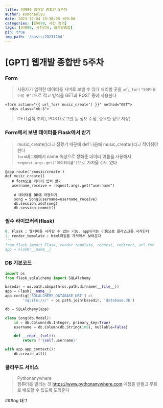 ```yaml
---
title: 항해99 웹개발 종합반 5주차
author: eunchaelyu
date: 2023-12-04 19:30:00 +09:00
categories: [항해99, 사전 강의]
tags: [항해99, 사전강의, 웹개발종합]
pin: true
img_path: '/posts/20231204'
---
```


# [GPT] 웹개발 종합반 5주차

### Form
> 사용자가 입력한 데이터를 서버로 보낼 수 있다
> 처리할 곳을 ``url_for('데이터를 보낼 곳')``으로 적고 방식을 GET과 POST 중에 사용한다
```
<form action="{{ url_for('music_create') }}" method="GET">
  <div class="mb-3">
```
> GET(검색,조회), POST(로그인 등 정보 수정, 중요한 정보 저장)


### Form에서 보낸 데이터를 Flask에서 받기
> music_create()라고 정했기 때문에 def 다음에 music_create()라고 적어줘야 한다\
> ``form``태그에에서 name 속성으로 정해준 데이터 이름을 사용해서 ``request.args.get("데이터이름")``으로 가져올 수도 있다 
```
@app.route('/music/create')
def music_create()
   # form으로 데이터 입력 받기
   username_receive = request.args.get("username")

    # 데이터를 DB에 저장하기
    song = Song(username=username_receive)
    db.session.add(song)
    db.session.commit()
```
### 필수 라이브러리(flask)
```python
0. Flask : 웹서버를 시작할 수 있는 기능. app이라는 이름으로 플라스크를 시작한다
1. render_template : html파일을 가져와서 보여준다
'''
from flask import Flask, render_template, request, redirect, url_for
app = Flask(__name__)
```

### DB 기본코드
```python
import os
from flask_sqlalchemy import SQLAlchemy

basedir = os.path.abspath(os.path.dirname(__file__))
app = Flask(__name__)
app.config['SQLALCHEMY_DATABASE_URI'] =\
        'sqlite:///' + os.path.join(basedir, 'database.db')

db = SQLAlchemy(app)

class Song(db.Model):
    id = db.Column(db.Integer, primary_key=True)
    username = db.Column(db.String(100), nullable=False)

    def __repr__(self):
        return f'{self.username}'

with app.app_context():
    db.create_all()
```


### 클라우드 서비스
> Pythonanywhere\
> 컴퓨터를 빌리는 것
<https://www.pythonanywhere.com>
  계정을 만들고 무료로 배포할 수 있도록 도와준다

###og 태그 
